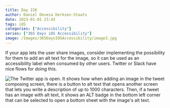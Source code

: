 ```yaml
---
title: Day 226
author: Daniel Devesa Derksen-Staats
date: 2023-01-01 23:43
tags: iOS
categories: ["Accessibility"]
series: ["365 Days iOS Accessibility"]
image: /Images/365DaysIOSAccessibility/image3.jpg
---
```


If your app lets the user share images, consider implementing the possibility for them to add an alt text for the image, so it can be used as an accessibility label when consumed by other users. Twitter or Slack have nice flows for doing this.

![The Twitter app is open. It shows how when adding an image in the tweet composing screen, there is a button to alt text that opens another screen that lets you write a description of up to 1000 characters. Then, if a tweet has an image with alt text, it shows an ALT badge in the bottom left corner that can be selected to open a bottom sheet with the image's alt text.](/Images/365DaysIOSAccessibility/image3.jpg)